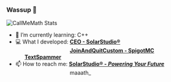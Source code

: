 ### Wassup 👋

![CallMeMath Stats](https://github-readme-stats.vercel.app/api?username=callmemath&show_icons=true&theme=radical)

- 🌱 I’m currently learning: C++
- 💻 What I developed: [**CEO - SolarStudio®**](https://discord.gg/solarstudio) <br>
&nbsp;   &nbsp;   &nbsp;   &nbsp;   &nbsp; &nbsp;   &nbsp;   &nbsp;   &nbsp;   &nbsp; &nbsp;   &nbsp;   &nbsp;   &nbsp;   &nbsp; &nbsp;   &nbsp;   &nbsp;  [**JoinAndQuitCustom - SpigotMC**](https://github.com/CallMeMath/JoinAndQuitMessage)
&nbsp;   &nbsp;   &nbsp;   &nbsp;   &nbsp; &nbsp;   &nbsp;   &nbsp;   &nbsp;   &nbsp; &nbsp;   &nbsp;   &nbsp;   &nbsp;   &nbsp; &nbsp;   &nbsp;   &nbsp;  [**TextSpammer**](https://github.com/CallMeMath/TextSpammer)
- 📫 How to reach me: [**SolarStudio® - *Powering Your Future***](https://discord.gg/solarstudio) <br>
 &nbsp;   &nbsp;   &nbsp;   &nbsp;   &nbsp; &nbsp;   &nbsp;   &nbsp;   &nbsp;   &nbsp; &nbsp;   &nbsp;   &nbsp;   &nbsp;   &nbsp; &nbsp;   &nbsp;   &nbsp; maaath_

